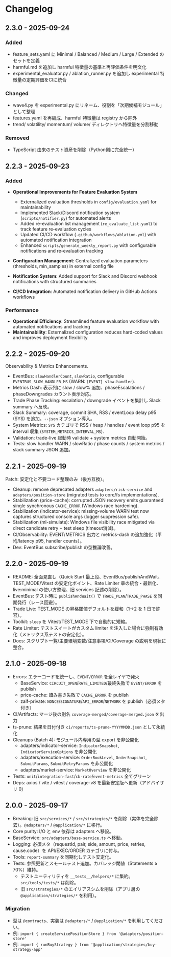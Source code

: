 # Changelog

## 2.3.0 - 2025-09-24

### Added

- feature_sets.yaml に Minimal / Balanced / Medium / Large / Extended のセットを定義
- harmful.md を追加し harmful 特徴量の基準と再評価条件を明文化
- experimental_evaluator.py / ablation_runner.py を追加し experimental 特徴量の定期評価をCIに統合

### Changed

- wave4.py を experimental.py にリネーム、役割を「次期候補モジュール」として整理
- features.yaml を再編成、harmful 特徴量は registry から除外
- trend/ volatility/ momentum/ volume/ ディレクトリへ特徴量を分割移動

### Removed

- TypeScript 由来のテスト資産を削除（Python側に完全統一）


## 2.2.3 - 2025-09-23

### Added

- **Operational Improvements for Feature Evaluation System**
  - Externalized evaluation thresholds in `config/evaluation.yaml` for maintainability
  - Implemented Slack/Discord notification system (`scripts/notifier.py`) for automated alerts
  - Added re-evaluation list management (`re_evaluate_list.yaml`) to track feature re-evaluation cycles
  - Updated CI/CD workflow (`.github/workflows/ablation.yml`) with automated notification integration
  - Enhanced `scripts/generate_weekly_report.py` with configurable notifications and re-evaluation tracking

- **Configuration Management**: Centralized evaluation parameters (thresholds, min_samples) in external config file
- **Notification System**: Added support for Slack and Discord webhook notifications with structured summaries
- **CI/CD Integration**: Automated notification delivery in GitHub Actions workflows

### Performance

- **Operational Efficiency**: Streamlined feature evaluation workflow with automated notifications and tracking
- **Maintainability**: Externalized configuration reduces hard-coded values and improves deployment flexibility

## 2.2.2 - 2025-09-20

Observability & Metrics Enhancements.

- EventBus: `slowHandlerCount`, `slowRatio`, configurable `EVENTBUS_SLOW_HANDLER_MS` (WARN: `[EVENT] slow-handler`).
- Metrics Dash: 表示列に slow / slow% 追加、phaseEscalations / phaseDowngrades カウント表示対応。
- Trade Phase Tracking: escalation / downgrade イベントを集計し Slack summary へ反映。
- Slack Summary: coverage, commit SHA, RSS / eventLoop delay p95 (SYS) を追加。`--json` オプション導入。
- System Metrics: `SYS` カテゴリで RSS / heap / handles / event loop p95 を interval 収集 (`SYSTEM_METRICS_INTERVAL_MS`).
- Validation: trade-live 起動時 validate + system metrics 自動開始。
- Tests: slow handler WARN / slowRatio / phase counts / system metrics / slack summary JSON 追加。

## 2.2.1 - 2025-09-19

Patch: 安定化と不要コード整理のみ（後方互換）。

- Cleanup: remove deprecated adapters `adapters/risk-service` and `adapters/position-store` (migrated tests to core/fs implementations).
- Stabilization (price-cache): corrupted JSON recovery emits guaranteed single synchronous `CACHE_ERROR` (Windows race hardening).
- Stabilization (indicator-service): missing-volume WARN test now captures structured console args (logger suppression safe).
- Stabilization (ml-simulate): Windows file visibility race mitigated via direct candidate retry + test sleep (timeout消滅)。
- CI/Observability: EVENT/METRICS 出力と metrics-dash の追加強化（平均/latency p95, handler counts）。
- Dev: EventBus subscribe/publish の型推論改善。

## 2.2.0 - 2025-09-19

- README: 全面見直し（Quick Start 最上段、EventBus/publishAndWait、TEST_MODE/Vitest の安定化ポイント、Rate Limiter 章の統合・最新化、live:minimal の使い方整理、旧 services 記述の削除）。
- EventBus: テスト時に `publishAndWait()` で `TRADE_PLAN`/`TRADE_PHASE` を同期発行（レース回避）。
- Trade Live: TEST_MODE の昇格閾値デフォルトを緩和（1→2 を 1 日で許容）。
- Toolkit: `sleep` を Vitest/TEST_MODE 下で自動的に短縮。
- Rate Limiter: テストスイートがカスタム limiter を注入した場合に強制有効化（メトリクス系テストの安定化）。
- Docs: スクリプト一覧/主要環境変数/注意事項/CI/Coverage の説明を現状に整合。

## 2.1.0 - 2025-09-18

- Errors: エラーコードを統一し、`EVENT/ERROR` を全レイヤで発火
	- BaseService: `CIRCUIT_OPEN`/`RATE_LIMITED`/最終失敗で `EVENT/ERROR` を publish
	- price-cache: 讀み書き失敗で `CACHE_ERROR` を publish
	- zaif-private: `NONCE`/`SIGNATURE`/`API_ERROR`/`NETWORK` を publish（必須メタ付き）
- CI/Artifacts: マージ後の別名 `coverage-merged/coverage-merged.json` を出力
- ts-prune: 結果を日付付き `ci/reports/ts-prune-YYYYMMDD.json` として永続化
- Cleanups (Batch 4): モジュール内専用の型 export を非公開化
	- adapters/indicator-service: `IndicatorSnapshot`, `IndicatorServiceOptions` を非公開化
	- adapters/execution-service: `OrderBookLevel`, `OrderSnapshot`, `SubmitParams`, `SubmitRetryParams` を非公開化
	- adapters/market-service: `MarketOverview` を非公開化
- Tests: `unit`/`integration-fast`/`cb-rate`/`event-metrics` 全てグリーン
- Deps: axios / vite / vitest / coverage-v8 を最新安定版へ更新（アドバイザリ 0）

## 2.0.0 - 2025-09-17

- Breaking: 旧 `src/services/*` / `src/strategies/*` を削除（実体を完全除去）。`@adapters/*` / `@application/*` に移行。
- Core purity: I/O と env 依存は adapters へ移設。
- BaseService: `src/adapters/base-service.ts` へ移動。
- Logging: 必須メタ（requestId, pair, side, amount, price, retries, cause.code）を API/EXEC/ORDER カテゴリに付与。
- Tools: `report-summary` を同期化しテスト安定化。
- Tests: 参照更新とスモールテスト追加。カバレッジ閾値（Statements ≥ 70%）維持。
	- テストユーティリティを `__tests__/helpers/*` に集約。`src/tools/tests/*` は削除。
	- 旧 `src/strategies/*` のエイリアスシムを削除（アプリ層の `@application/strategies/*` を利用）。

### Migration

- 型は `@contracts`、実装は `@adapters/*` / `@application/*` を利用してください。
- 例: `import { createServicePositionStore } from '@adapters/position-store'`
- 例: `import { runBuyStrategy } from '@application/strategies/buy-strategy-app'`
